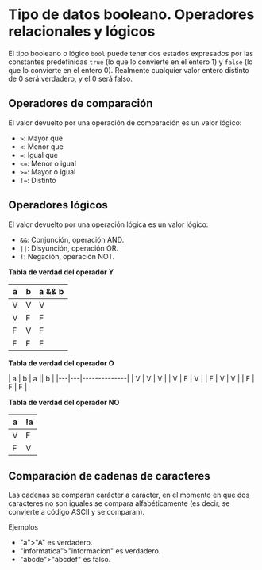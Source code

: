 # Tipo de datos booleano. Operadores relacionales y lógicos

El tipo booleano o lógico `bool` puede tener dos estados expresados por las constantes predefinidas `true` (lo que lo convierte en el entero 1) y `false` (lo que lo convierte en el entero 0). Realmente cualquier valor entero distinto de 0 será verdadero, y el 0 será falso.

## Operadores de comparación

El valor devuelto por una operación de comparación es un valor lógico:

* `>`: Mayor que
* `<`: Menor que
* `=`: Igual que
* `<=`: Menor o igual
* `>=`: Mayor o igual
* `!=`: Distinto

## Operadores lógicos

El valor devuelto por una operación lógica es un valor lógico:

* `&&`: Conjunción, operación AND.
* `||`: Disyunción, operación OR.
* `!`: Negación, operación NOT.

**Tabla de verdad del operador Y**

| a  | b  | a && b  |
|---|---|--------------|
| V  | V  | V  |
| V  | F  | F  |
| F  | V  | F  |
| F  | F  | F  |

**Tabla de verdad del operador O**

| a  | b  | a || b  |
|---|---|--------------|
| V  | V  | V  |
| V  | F  | V  |
| F  | V  | V  |
| F  | F  | F  |

**Tabla de verdad del operador NO**

| a  | !a  |
|---|---|
| V  | F  |
| F  | V  |

## Comparación de cadenas de caracteres

Las cadenas se comparan carácter a carácter, en el momento en que dos caracteres no son iguales se compara alfabéticamente (es decir, se convierte a código ASCII y se comparan).

Ejemplos
    
* "a">"A" es verdadero.
* "informatica">"informacion" es verdadero.
* "abcde">"abcdef" es falso.
